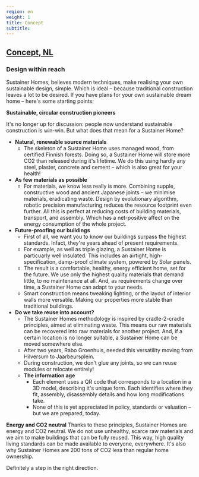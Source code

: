 ```yaml
---
region: en
weight: 1
title: Concept
subtitle:
---
```


## [Concept, NL](https://www.sustainerhomes.nl/concept/)
### Design within reach

Sustainer Homes, believes modern techniques, make realising your own sustainable design, simple. Which is ideal – because traditional construction leaves a lot to be desired. If you have plans for your own sustainable dream home – here's some starting points:

**Sustainable, circular construction pioneers**

It's no longer up for discussion: people now understand sustainable construction is win-win. But what does that mean for a Sustainer Home?

- **Natural, renewable source materials**
	- The skeleton of a Sustainer Home uses managed wood, from certified Finnish forests. Doing so, a Sustainer Home will store more CO2 than released during it's lifetime. We do this using hardly any steel, plaster, concrete and cement – which is also great for your health!
- **As few materials as possible**
	- For materials, we know less really is more. Combining supple, constructive wood and ancient Japanese joints – we minimise materials, eradicating waste. Design by evolutionary algorithm, robotic precision manufacturing reduces the resource footprint even further. All this is perfect at reducing costs of building materials, transport, and assembly.
Which has a net-positive affect on the energy consumption of the whole project.
- **Future-proofing our buildings**
	- First of all, we want you to know our buildings surpass the highest standards. Infact, they're years ahead of present requirements.
	- For example, as well as triple glazing, a Sustainer Home is particuarly well insulated. This includes an airtight, high-specification, damp-proof climate system, powered by Solar panels.
	- The result is a comfortable, healthy, energy efficient home, set for the future.
We use only the highest quality materials that demand little, to no maintenance at all. And, as requirements change over time, a Sustainer Home can adapt to your needs.
	- Smart construction means tweaking lighting, or the layout of interior walls more versatile. Making our properties more stable than traditional buildings.
- **Do we take reuse into account?**
	- The Sustainer Homes methodology is inspired by cradle-2-cradle principles, aimed at eliminating waste. This means our raw materials can be recovered into raw materials for another project. And, if a certain location is no longer suitable, a Sustainer Home can be moved somewhere else.
	- After two years, Rabo Groenhuis, needed this versatility moving from Hilversum to Jaarbeursplein.
	- During construction, we don't glue any joints, so we can reuse modules or relocate entirely!
	- **The information age**
		- Each element uses a QR code that corresponds to a location in a 3D model, describing it's unique form. Each identifies where they fit, assembly, disassembly details and how long modifications take.
		- None of this is yet appreciated in policy, standards or valuation – but we are prepared, today.

**Energy and CO2 neutral**
Thanks to these principles, Sustainer Homes are energy and CO2 neutral. We do not use unhealthy, scarce raw materials and we aim to make buildings that can be fully reused. This way, high quality living standards can be made available to everyone, everywhere. It's also why Sustainer Homes are 200 tons of CO2 less than regular home ownership.

Definitely a step in the right direction.
